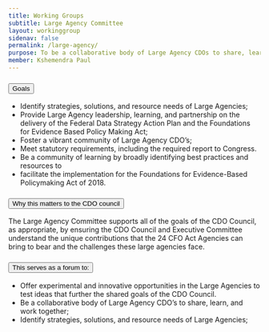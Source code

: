 ```yaml
---
title: Working Groups
subtitle: Large Agency Committee
layout: workinggroup
sidenav: false
permalink: /large-agency/
purpose: To be a collaborative body of Large Agency CDOs to share, learn, and work together to solve the unique challenges faced by Large Agencies. This committee will communicate and advocate for Large Agency needs with the CDO Council and the Executive Committee; 
member: Kshemendra Paul
---
```


<h3 class="usa-accordion__heading"><button class="usa-accordion__button" aria-expanded="false" aria-controls="m-a1">Goals</button></h3>
<div id="m-a1" class="usa-accordion__content">
  <ul>
    <li>Identify strategies, solutions, and resource needs of Large Agencies;</li>
    <li>Provide Large Agency leadership, learning, and partnership on the delivery of the Federal Data Strategy Action Plan and the Foundations for Evidence Based Policy Making Act; </li>
    <li>Foster a vibrant community of Large Agency CDO’s; </li>
    <li>Meet statutory requirements, including the required report to Congress.</li>
    <li>Be a community of learning by broadly identifying best practices and resources to</li>
    <li>facilitate the implementation for the Foundations for Evidence-Based Policymaking Act of 2018.</li>
  </ul>
</div>
<h3 class="usa-accordion__heading"><button class="usa-accordion__button" aria-expanded="false" aria-controls="m-a2">Why this matters to the CDO council</button></h3>
<div id="m-a2" class="usa-accordion__content">
  <p>The Large Agency Committee supports all of the goals of the CDO Council, as appropriate, by ensuring the CDO Council and Executive Committee understand the unique contributions that the 24 CFO Act Agencies can bring to bear and the challenges these large agencies face.</p>
</div>    
<h3 class="usa-accordion__heading"><button class="usa-accordion__button" aria-expanded="false" aria-controls="m-a3">This serves as a forum to:</button></h3>
<div id="m-a3" class="usa-accordion__content">
  <ul>
    <li>Offer experimental and innovative opportunities in the Large Agencies to test ideas that further the shared goals of the CDO Council.</li>
    <li>Be a collaborative body of Large Agency CDO’s to share, learn, and work together;</li>
    <li>Identify strategies, solutions, and resource needs of Large Agencies; </li>
  </ul>
</div>
